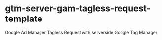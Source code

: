 # gtm-server-gam-tagless-request-template
Google Ad Manager Tagless Request with serverside Google Tag Manager
